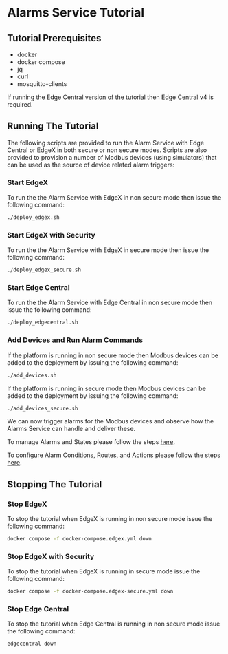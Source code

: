# Alarms Service Tutorial

## Tutorial Prerequisites

- docker
- docker compose
- jq
- curl
- mosquitto-clients

If running the Edge Central version of the tutorial then Edge Central v4 is required.

## Running The Tutorial

The following scripts are provided to run the Alarm Service with Edge Central or EdgeX in both secure or non secure modes. Scripts are also provided to provision a number of Modbus devices (using simulators) that can be used as the source of device related alarm triggers:

### Start EdgeX

To run the the Alarm Service with EdgeX in non secure mode then issue the following command:

```bash
./deploy_edgex.sh
```

### Start EdgeX with Security

To run the the Alarm Service with EdgeX in secure mode then issue the following command:

```bash
./deploy_edgex_secure.sh
```

### Start Edge Central

To run the the Alarm Service with Edge Central in non secure mode then issue the following command:

```bash
./deploy_edgecentral.sh
```
### Add Devices and Run Alarm Commands

If the platform is running in non secure mode then Modbus devices can be added to the deployment by issuing the following command:

```bash
./add_devices.sh
```

If the platform is running in secure mode then Modbus devices can be added to the deployment by issuing the following command:

```bash
./add_devices_secure.sh
```

We can now trigger alarms for the Modbus devices and observe how the Alarms Service can handle and deliver these.

To manage Alarms and States please follow the steps [here](./docs/alarms-management.md).

To configure Alarm Conditions, Routes, and Actions please follow the steps [here](./docs/routing-management.md).


## Stopping The Tutorial

### Stop EdgeX

To stop the tutorial when EdgeX is running in non secure mode issue the following command:

```bash
docker compose -f docker-compose.edgex.yml down
```

### Stop EdgeX with Security

To stop the tutorial when EdgeX is running in secure mode issue the following command:

```bash
docker compose -f docker-compose.edgex-secure.yml down
```

### Stop Edge Central

To stop the tutorial when Edge Central is running in non secure mode issue the following command:

```bash
edgecentral down
```
